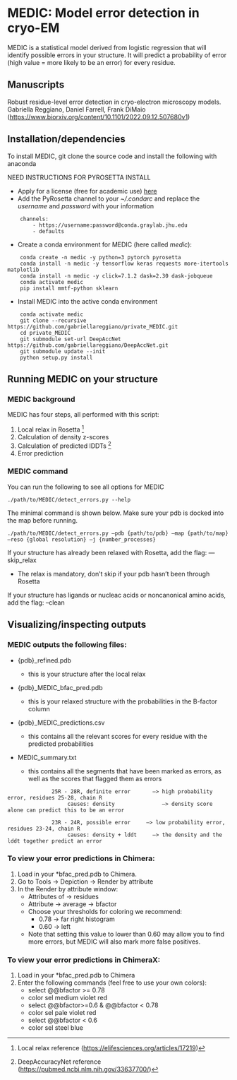 # MEDIC: Model error detection in cryo-EM

MEDIC is a statistical model derived from logistic regression that will identify possible errors in your structure. It will predict a probability of error (high value = more likely to be an error) for every residue.

## Manuscripts

Robust residue-level error detection in cryo-electron microscopy models. Gabriella Reggiano, Daniel Farrell, Frank DiMaio (https://www.biorxiv.org/content/10.1101/2022.09.12.507680v1)

## Installation/dependencies

To install MEDIC, git clone the source code and install the following with anaconda

NEED INSTRUCTIONS FOR PYROSETTA INSTALL

- Apply  for a license (free for academic use) [here](https://els2.comotion.uw.edu/product/rosetta)
- Add the PyRosetta channel to your *~/.condarc* and replace the *username* and *password* with your information
```
    channels:
        - https://username:password@conda.graylab.jhu.edu
        - defaults
```

- Create a conda environment for MEDIC (here called *medic*):

```
    conda create -n medic -y python=3 pytorch pyrosetta
    conda install -n medic -y tensorflow keras requests more-itertools matplotlib
    conda install -n medic -y click=7.1.2 dask=2.30 dask-jobqueue
    conda activate medic
    pip install mmtf-python sklearn
```

- Install MEDIC into the active conda environment
```
    conda activate medic
    git clone --recursive https://github.com/gabriellareggiano/private_MEDIC.git
    cd private_MEDIC
    git submodule set-url DeepAccNet https://github.com/gabriellareggiano/DeepAccNet.git
    git submodule update --init
    python setup.py install
```


## Running MEDIC on your structure
### MEDIC background

MEDIC has four steps, all performed with this script:
1. Local relax in Rosetta [^1]
2. Calculation of density z-scores
3. Calculation of predicted lDDTs [^2]
4. Error prediction

### MEDIC command

You can run the following to see all options for MEDIC
```
./path/to/MEDIC/detect_errors.py --help
```

The minimal command is shown below. Make sure your pdb is docked into the map before running.
```
./path/to/MEDIC/detect_errors.py –pdb {path/to/pdb} –map {path/to/map} –reso {global resolution} –j {number_processes}
```
If your structure has already been relaxed with Rosetta, add the flag: —skip_relax
  - The relax is mandatory, don’t skip if your pdb hasn’t been through Rosetta

If your structure has ligands or nucleac acids or noncanonical amino acids, add the flag:  –clean 

## Visualizing/inspecting outputs

### MEDIC outputs the following files:

- {pdb}_refined.pdb
  - this is your structure after the local relax

- {pdb}_MEDIC_bfac_pred.pdb
  - this is your relaxed structure with the probabilities in the B-factor column

- {pdb}_MEDIC_predictions.csv
  - this contains all the relevant scores for every residue with the predicted probabilities

- MEDIC_summary.txt
  - this contains all the segments that have been marked as errors, as well as the scores that flagged them as errors
```
              25R - 28R, definite error       —> high probability error, residues 25-28, chain R
                   causes: density               —> density score alone can predict this to be an error

              23R - 24R, possible error     —> low probability error, residues 23-24, chain R
                   causes: density + lddt     —> the density and the lddt together predict an error
```

### To view your error predictions in Chimera:

1. Load in your *bfac_pred.pdb to Chimera. 
2. Go to Tools -> Depiction -> Render by attribute
3. In the Render by attribute window:
   - Attributes of -> residues
   - Attribute -> average -> bfactor
   - Choose your thresholds for coloring we recommend:
     - 0.78 -> far right histogram
     - 0.60 -> left
   - Note that setting this value to lower than 0.60 may allow you to find more errors, but MEDIC will also mark more false positives.


### To view your error predictions in ChimeraX:

1. Load in your *bfac_pred.pdb to Chimera
2. Enter the following commands (feel free to use your own colors):
   - select @@bfactor >= 0.78
   - color sel medium violet red
   - select @@bfactor>=0.6 & @@bfactor < 0.78
   - color sel pale violet red
   - select @@bfactor < 0.6
   - color sel steel blue


[^1]: Local relax reference (https://elifesciences.org/articles/17219)
[^2]: DeepAccuracyNet reference (https://pubmed.ncbi.nlm.nih.gov/33637700/)
